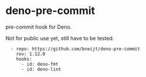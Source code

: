 # deno-pre-commit

pre-commit hook for Deno.

Not for public use yet, still have to be tested.

```
  - repo: https://github.com/bneijt/deno-pre-commit
    rev: 1.12.0
    hooks:
      - id: deno-fmt
      - id: deno-lint
```
